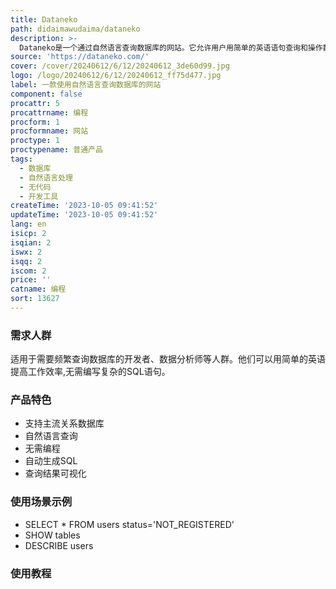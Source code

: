 ```yaml
---
title: Dataneko
path: didaimawudaima/dataneko
description: >-
  Dataneko是一个通过自然语言查询数据库的网站。它允许用户用简单的英语语句查询和操作数据库,而不需要编写任何SQL代码。Dataneko适用于各种关系数据库,包括MySQL、PostgreSQL、SQLite等。它使用了自然语言处理技术,可以解析用户的英语查询,自动生成对应的SQL语句,从而实现无代码数据库访问。Dataneko让开发者和ANALYST们更高效地利用数据库资源。
source: 'https://dataneko.com/'
cover: /cover/20240612/6/12/20240612_3de60d99.jpg
logo: /logo/20240612/6/12/20240612_ff75d477.jpg
label: 一款使用自然语言查询数据库的网站
component: false
procattr: 5
procattrname: 编程
procform: 1
procformname: 网站
proctype: 1
proctypename: 普通产品
tags:
  - 数据库
  - 自然语言处理
  - 无代码
  - 开发工具
createTime: '2023-10-05 09:41:52'
updateTime: '2023-10-05 09:41:52'
lang: en
isicp: 2
isqian: 2
iswx: 2
isqq: 2
iscom: 2
price: ''
catname: 编程
sort: 13627
---
```




### 需求人群
适用于需要频繁查询数据库的开发者、数据分析师等人群。他们可以用简单的英语提高工作效率,无需编写复杂的SQL语句。

### 产品特色
- 支持主流关系数据库
- 自然语言查询
- 无需编程
- 自动生成SQL
- 查询结果可视化

### 使用场景示例
- SELECT * FROM users status='NOT_REGISTERED'
- SHOW tables
- DESCRIBE users

### 使用教程


  
